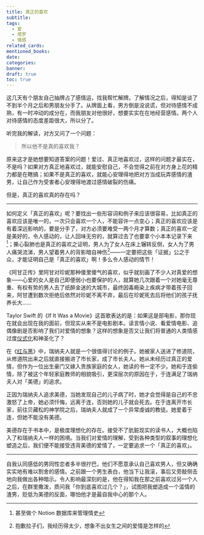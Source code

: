 ```yaml
---
title: 真正的喜欢
subtitle: 
tags:
  - 爱
  - 塔罗
  - 情感
related_cards: 
mentioned_books: 
date: 
categories: 
banner: 
draft: true
toc: true
---
```


这几天有个朋友自己抽牌占了感情运，找我帮忙解牌。了解情况之后，得知是谈了不到半个月之后和男朋友分手了。从牌面上看，男方倒是没说谎，但对待感情不成熟，有一时冲动的成分在，而我朋友对他很好，想要实实在在地经营感情。两个人对待感情的态度差距很大，所以分了。

听完我的解读，对方又问了一个问题：

> 所以他不是真的喜欢我？

原来这才是她想要知道答案的问题！爱过、真正地喜欢过，这样的问题才最实在，不是吗？如果对方真正地喜欢过，就能安慰自己，不会觉得之前在对方身上花的精力都是在瞎搞；如果不是真正的喜欢，就能心安理得地把对方当成玩弄感情的渣男，让自己作为受害者心安理得地渡过感情破裂的伤痛。

但是，真正的喜欢真的存在吗？<!--more-->

---

如何定义「真正的喜欢」呢？要找出一些形容词和例子来应该很容易，比如真正的喜欢应该是唯一的，一次只会喜欢一个人，不能容许一点变心；真正的喜欢应该是有着深远影响的，要是分手了，对方必须要难受一两个月才算数；真正的喜欢一定是美好的，令人感动的，让人回味无穷的，就算过去了也要拿个小本本记录下来[^1]；撕心裂肺也是真正的喜欢之证明，男人为了女人在床上辗转反侧，女人为了男人痛哭流涕，男人望着男人的背影暗自神伤[^2]——一定要把这些「证据」公之于众，才能证明自己是「真正的喜欢」啊！多么令人感动的情节！ 

《阿甘正传》里阿甘对珍妮那种傻里傻气的喜欢，似乎就刻画了不少人对真爱的想象——心爱的女人是自己即便弱小也要保护的人，就算她几次跟着一个对她毫无尊重、有权有势的男人去了纸醉金迷的大城市，最终因毒瘾染上疾病才带着孩子回来，阿甘遭到数次拒绝后依然对珍妮不离不弃，最后在珍妮死去后将他们的孩子抚养长大……

Taylor Swift 的《If It Was a Movie》这首歌表达的是：如果这是部电影，那你现在就会出现在我的面前，但现实从来不是电影剧本。读言情小说、看爱情电影、追偶像剧是否影响了我们对爱情的想象？这样的想象是否又让我们将普通的人类情感过度[仪式化](/posts/论仪式感/)和神圣化了？

在《[红与黑](/library/2025/红与黑/)》中，瑞纳夫人就是一个很值得讨论的例子。她被家人送进了修道院，从修道院出来之后就直接搬进了市长家，成了市长夫人。她从未经历过真正的爱情，但作为一位出生豪门又嫁入贵族家庭的女人，她读的书一定不少。她和于连偷情，除了被这个年轻家庭教师的相貌吸引，更深层次的原因在于，于连满足了瑞纳夫人对「美德」的追求。

正因为瑞纳夫人追求美德，当她发现自己的儿子病了时，她才会觉得是自己的不忠激怒了上帝，她必须忏悔，远离于连，否则她的儿子就会死去。在于连离开市长家，前往贝藏松的神学院之后，瑞纳夫人就成了一个异常虔诚的教徒。她爱着于连，但她不能没有美德。

美德存在于书本中，是极度理想化的存在。接受不了肮脏现实的读书人，大概也陷入了和瑞纳夫人一样的困境。当我们对爱情的理解，受到各种类型的叙事的理想化塑造之后，我们便不能接受违背美德的爱情了，一定要追求一个「真正的喜欢」。

---

自我认同感低的男同性恋者多半很拧巴，他们不愿意承认自己喜欢男人，但又确确实实地有难以割舍的感情。之前跟一个男生表白，他当下让我滚，事后又旁敲侧击地向我做出各种暗示。令人影响最深刻的是，他在得知我在那之前喜欢过另一个人之后，在群里撒泼，质问我「你到底喜欢过几个？」，试图把我塑造成一个滥情的渣男，贬低为美德的反面，哪怕他才是最自我中心的那个人。



[^1]: 甚至做个 Notion 数据库来管理情史

[^2]: 抱歉拉子们，我经历得太少，想象不出女生之间的爱情是怎样的

